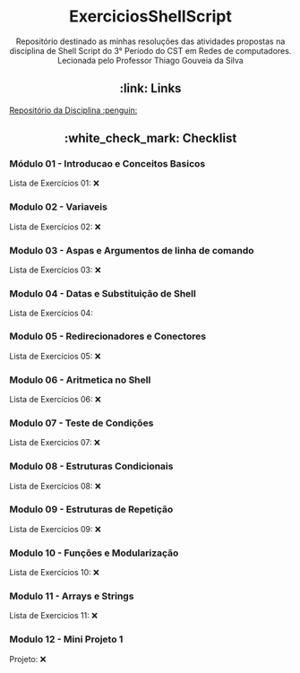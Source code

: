 <h1 align="center">ExerciciosShellScript</h1>

<p align="center">Repositório destinado as minhas resoluções das atividades propostas na disciplina de Shell Script do 3° Período do CST em Redes de computadores. Lecionada pelo Professor Thiago Gouveia da Silva</p>

<h2 align="center"> :link: Links</h2>
  <a href=https://github.com/ifpb/ShellScript> Repositório da Disciplina :penguin:</a>

<h2 align="center"> :white_check_mark: Checklist</h2> 

<h3 align="left">Módulo 01 - Introducao e Conceitos Basicos</h3>

Lista de Exercícios 01: :x:

<h3 align="left">Modulo 02 - Variaveis</h3>

Lista de Exercícios 02: :x:

<h3 align="left">Modulo 03 - Aspas e Argumentos de linha de comando</h3>

Lista de Exercícios 03: :x:

<h3 align="left">Modulo 04 - Datas e Substituição de Shell</h3>

Lista de Exercícios 04: 

<h3 align="left">Modulo 05 - Redirecionadores e Conectores</h3>

Lista de Exercícios 05: :x:

<h3 align="left">Modulo 06 - Aritmetica no Shell</h3>

Lista de Exercícios 06: :x:

<h3 align="left">Modulo 07 - Teste de Condições</h3>

Lista de Exercicios 07: :x:

<h3 align="left">Modulo 08 - Estruturas Condicionais</h3>

Lista de Exercícios 08: :x:

<h3 align="left">Modulo 09 - Estruturas de Repetição</h3>

Lista de Exercícios 09: :x:

<h3 align="left">Modulo 10 - Funções e Modularização</h3>

Lista de Exercícios 10: :x:

<h3 align="left">Modulo 11 - Arrays e Strings</h3>

Lista de Exercicios 11: :x:

<h3 align="left">Modulo 12 - Mini Projeto 1</h3>

Projeto: :x:
